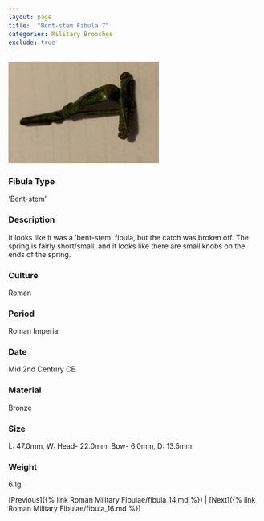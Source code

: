 ```yaml
---
layout: page
title:  "Bent-stem Fibula 7"
categories: Military Brooches
exclude: true
---
```


<img src="fibula/bent-stem7.jpg" alt="photo" width= "300px">

### Fibula Type
‘Bent-stem’
### Description
 It looks like it was a ’bent-stem' fibula, but the catch was broken off. The spring is fairly short/small, and it looks like there are small knobs on the ends of the spring.
### Culture
Roman
### Period
 Roman Imperial
### Date
Mid 2nd Century CE
### Material
 Bronze
### Size
 L: 47.0mm, W: Head- 22.0mm, Bow- 6.0mm, D: 13.5mm
### Weight
 6.1g


[Previous]({% link Roman Military Fibulae/fibula_14.md %}) | [Next]({% link Roman Military Fibulae/fibula_16.md %})
